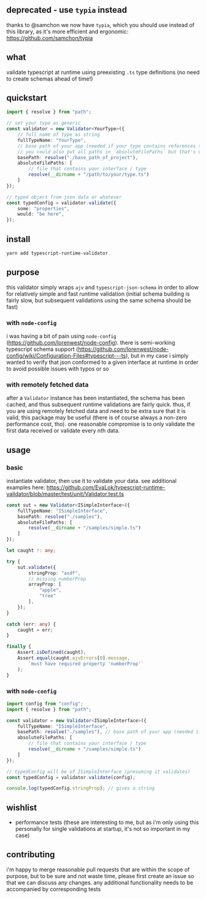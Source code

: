 ## deprecated - use `typia` instead
thanks to @samchon we now have `typia`, which you should use instead of this library, as it's more efficient and ergonomic: https://github.com/samchon/typia

## what
validate typescript at runtime using preexisting `.ts` type definitions (no need to create schemas ahead of time!) 

## quickstart
```typescript
import { resolve } from "path";

// set your type as generic
const validator = new Validator<YourType>({
    // full name of type as string
    fullTypeName: "YourType",
    // base path of your app (needed if your type contains references to types in other files)
    // you could also put all paths in `absoluteFilePaths` but that's usually tedious
    basePath: resolve("./base_path_of_project"), 
    absoluteFilePaths: [
        // file that contains your interface / type
        resolve(__dirname + "/path/to/your/type.ts")
    ]
});

// typed object from json data or whatever
const typedConfig = validator.validate({
    some: "properties",
    would: "be here",
});
```

## install
```bash 
yarn add typescript-runtime-validator
```

## purpose 
this validator simply wraps `ajv` and `typescript-json-schema` in order to allow for relatively simple and fast runtime validation (initial schema building is fairly slow, but subsequent validations using the same schema should be fast)

### with `node-config`
i was having a bit of pain using `node-config` (https://github.com/lorenwest/node-config). there is semi-working typescript schema support (https://github.com/lorenwest/node-config/wiki/Configuration-Files#typescript---ts), but in my case i simply wanted to verify that json conformed to a given interface at runtime in order to avoid possible issues with typos or so 

### with remotely fetched data
after a `Validator` instance has been instantiated, the schema has been cached, and thus subsequent runtime validations are fairly quick. thus, if you are using remotely fetched data and need to be extra sure that it is valid, this package may be useful (there is of course always a non-zero performance cost, tho). one reasonable compromise is to only validate the first data received or validate every nth data.

## usage

### basic
instantiate validator, then use it to validate your data. see additional examples here: https://github.com/EvaLok/typescript-runtime-validator/blob/master/test/unit/Validator.test.ts

```typescript
const sut = new Validator<ISimpleInterface>({
    fullTypeName: "ISimpleInterface",
    basePath: resolve("./samples"),
    absoluteFilePaths: [
        resolve(__dirname + "/samples/simple.ts")
    ]
});

let caught !: any;

try {
    sut.validate({
        stringProp: "asdf",
        // missing numberProp
        arrayProp: [
            "apple",
            "tree"
        ],
    });
}

catch (err: any) {
    caught = err;
}

finally {
    Assert.isDefined(caught);
    Assert.equal(caught.ajvErrors[0].message,
        `must have required property 'numberProp'`
    );
}

```

### with `node-config`

```typescript
import config from "config";
import { resolve } from "path";

const validator = new Validator<ISimpleInterface>({
    fullTypeName: "ISimpleInterface",
    basePath: resolve("./samples"), // base path of your app (needed if your type contains references to types in other files)
    absoluteFilePaths: [
        // file that contains your interface / type
        resolve(__dirname + "/samples/simple.ts")
    ]
});

// typedConfig will be of ISimpleInterface (presuming it validates)
const typedConfig = validator.validate(config);

console.log(typedConfig.stringProp); // gives a string

```

## wishlist
- performance tests (these are interesting to me, but as i'm only using this personally for single validations at startup, it's not so important in my case)

## contributing
i'm happy to merge reasonable pull requests that are within the scope of purpose, but to be sure and not waste time, please first create an issue so that we can discuss any changes. any additional functionality needs to be accompanied by corresponding tests
